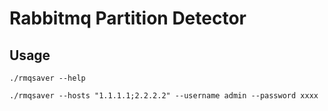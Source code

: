 # Rabbitmq Partition Detector

## Usage

```shell
./rmqsaver --help

./rmqsaver --hosts "1.1.1.1;2.2.2.2" --username admin --password xxxx
```
